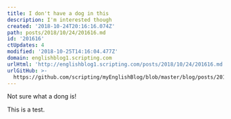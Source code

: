 ```yaml
---
title: I don't have a dog in this
description: I'm interested though
created: '2018-10-24T20:16:16.074Z'
path: posts/2018/10/24/201616.md
id: '201616'
ctUpdates: 4
modified: '2018-10-25T14:16:04.477Z'
domain: englishblog1.scripting.com
urlHtml: 'http://englishblog1.scripting.com/posts/2018/10/24/201616.md'
urlGitHub: >-
  https://github.com/scripting/myEnglishBlog/blob/master/blog/posts/2018/10/24/201616.md
---
```

Not sure what a dong is!

This is a test. 